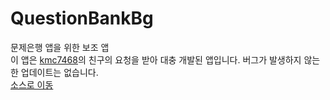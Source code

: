# QuestionBankBg
문제은행 앱을 위한 보조 앱<br>
이 앱은 [kmc7468](https://github.com/kmc7468)의 친구의 요청을 받아 대충 개발된 앱입니다. 버그가 발생하지 않는 한 업데이트는 없습니다.<br>
[소스로 이동](https://github.com/kmc7468/QuestionBankBg/tree/master/app/src/main/java/com/staticom/friend/questionbank)